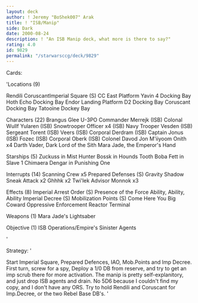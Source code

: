 ```yaml
---
layout: deck
author: ! Jeremy "BoShek007" Arak
title: ! "ISB/Manip"
side: Dark
date: 2000-08-24
description: ! "An ISB Manip deck, what more is there to say?"
rating: 4.0
id: 9829
permalink: "/starwarsccg/deck/9829"
---
```

Cards: 

'Locations (9)

Rendili
CoruscantImperial Square (S)
CC East Platform
Yavin 4 Docking Bay
Hoth Echo Docking Bay
Endor Landing Platform
D2 Docking Bay
Coruscant Docking Bay
Tatooine Dockey Bay

Characters (22)
Brangus Glee
U-3PO
Commander Merrejk (ISB)
Colonal Wullf Yularen (ISB)
Snowtrooper Officer x4 (ISB)
Navy Trooper Vesden (ISB)
Sergeant Torent (ISB)
Veers (ISB)
Corporal Derdram (ISB)
Captain Jonus (ISB)
Fozec (ISB)
Corporal Oberk (ISB)
Colonel Davod Jon
M'iiyoom Onith x4
Darth Vader, Dark Lord of the Sith
Mara Jade, the Emperor's Hand

Starships (5)
Zuckuss in Mist Hunter
Bossk in Hounds Tooth
Boba Fett in Slave 1
Chimaera
Dengar in Punishing One

Interrupts (14)
Scanning Crew x5
Prepared Defenses (S)
Gravity Shadow
Sneak Attack x2
Ghhhk x2
Twi'lek Advisor
Monnok x3

Effects (8)
Imperial Arrest Order (S)
Presence of the Force
Ability, Ability, Ability
Imperial Decree (S)
Mobilization Points (S)
Come Here You Big Coward
Oppressive Enforcement
Reactor Terminal

Weapons (1)
Mara Jade's Lightsaber

Objective (1)
ISB Operations/Empire's Sinister Agents



'

Strategy: '

Start Imperial Square, Prepared Defences, IAO,
Mob.Points and Imp Decree.  First turn, screw for
a spy,	Deploy a 1/0 DB from reserve, and try to
get an imp scrub there for more activation.  The
manip is pretty self-explanitory, and just drop ISB
agents and drain.  No 5D6 because I couldn't find
my copy, and I don't have any ORS.  Try to hold
Rendili and Coruscant for Imp.Decree, or the two
Rebel Base DB's.  '
